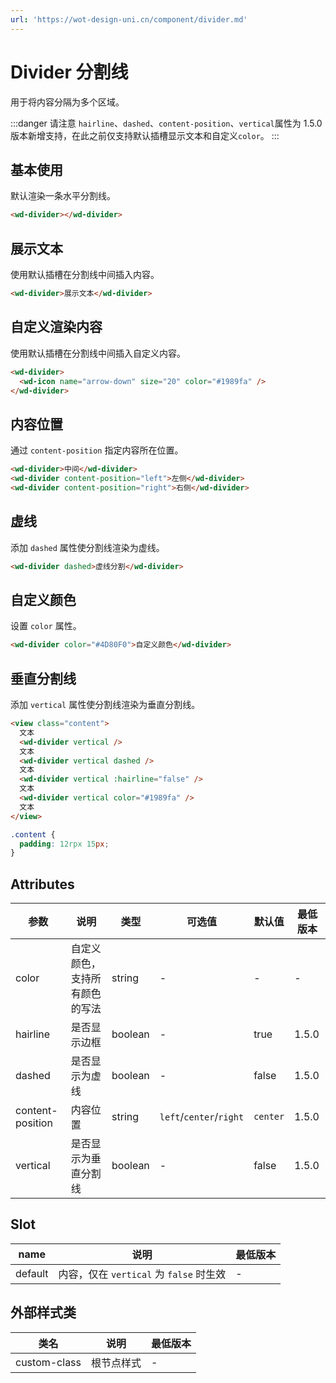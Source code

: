 ```yaml
---
url: 'https://wot-design-uni.cn/component/divider.md'
---
```

# Divider 分割线

用于将内容分隔为多个区域。

:::danger 请注意
`hairline`、`dashed`、`content-position`、`vertical`属性为 1.5.0 版本新增支持，在此之前仅支持默认插槽显示文本和自定义`color`。
:::

## 基本使用

默认渲染一条水平分割线。

```html
<wd-divider></wd-divider>
```

## 展示文本

使用默认插槽在分割线中间插入内容。

```html
<wd-divider>展示文本</wd-divider>
```

## 自定义渲染内容

使用默认插槽在分割线中间插入自定义内容。

```html
<wd-divider>
  <wd-icon name="arrow-down" size="20" color="#1989fa" />
</wd-divider>
```

## 内容位置

通过 `content-position` 指定内容所在位置。

```html
<wd-divider>中间</wd-divider>
<wd-divider content-position="left">左侧</wd-divider>
<wd-divider content-position="right">右侧</wd-divider>
```

## 虚线

添加 `dashed` 属性使分割线渲染为虚线。

```html
<wd-divider dashed>虚线分割</wd-divider>
```

## 自定义颜色

设置 `color` 属性。

```html
<wd-divider color="#4D80F0">自定义颜色</wd-divider>
```

## 垂直分割线

添加 `vertical` 属性使分割线渲染为垂直分割线。

```html
<view class="content">
  文本
  <wd-divider vertical />
  文本
  <wd-divider vertical dashed />
  文本
  <wd-divider vertical :hairline="false" />
  文本
  <wd-divider vertical color="#1989fa" />
  文本
</view>
```

```css
.content {
  padding: 12rpx 15px;
}
```

## Attributes

| 参数             | 说明                           | 类型    | 可选值                  | 默认值   | 最低版本         |
| ---------------- | ------------------------------ | ------- | ----------------------- | -------- | ---------------- |
| color            | 自定义颜色，支持所有颜色的写法 | string  | -                       | -        | -                |
| hairline         | 是否显示边框                   | boolean | -                       | true     | 1.5.0 |
| dashed           | 是否显示为虚线                 | boolean | -                       | false    | 1.5.0 |
| content-position | 内容位置                       | string  | `left`/`center`/`right` | `center` | 1.5.0 |
| vertical         | 是否显示为垂直分割线           | boolean | -                       | false    | 1.5.0 |

## Slot

| name    | 说明 | 最低版本 |
| ------- | ---- | -------- |
| default | 内容，仅在 `vertical` 为 `false` 时生效 | -        |

## 外部样式类

| 类名         | 说明       | 最低版本 |
| ------------ | ---------- | -------- |
| custom-class | 根节点样式 | -        |
